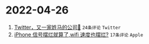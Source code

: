 # 2022-04-26

1. [Twitter，又一家姓马的公司🐶](https://www.v2ex.com/t/849278) `24条评论` `Twitter`
1. [iPhone 信号摆烂就算了,wifi 速度也摆烂?](https://www.v2ex.com/t/849279) `17条评论` `Apple`
